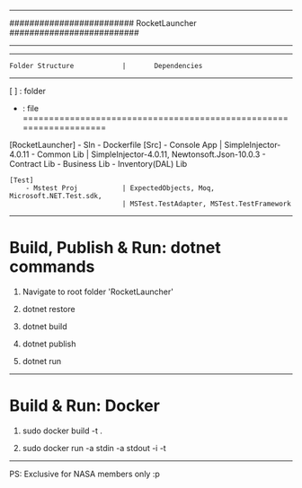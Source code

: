 *******************************************************************
######################### RocketLauncher ##########################
*******************************************************************
___________________________________________________________________
	Folder Structure			|		Dependencies
___________________________________________________________________
[ ] : folder
 -	: file
===================================================================

[RocketLauncher]
	- Sln
	- Dockerfile
	[Src]
		- Console App			| SimpleInjector-4.0.11
		- Common Lib			| SimpleInjector-4.0.11, Newtonsoft.Json-10.0.3
		- Contract Lib
		- Business Lib
		- Inventory(DAL) Lib

	[Test]
		- Mstest Proj			| ExpectedObjects, Moq, Microsoft.NET.Test.sdk, 
								| MSTest.TestAdapter, MSTest.TestFramework


__________________________________________________________________	
Build, Publish & Run: dotnet commands
==================================================================
1. Navigate to root folder 'RocketLauncher'

2. dotnet restore

3. dotnet build

4. dotnet publish  <optional>

5. dotnet run

___________________________________________________________________
Build & Run: Docker 
===================================================================
1. sudo docker build -t <app-name> .

2. sudo docker run -a stdin -a stdout -i -t <app-name>


___________________________________________________________________
PS: Exclusive for NASA members only :p